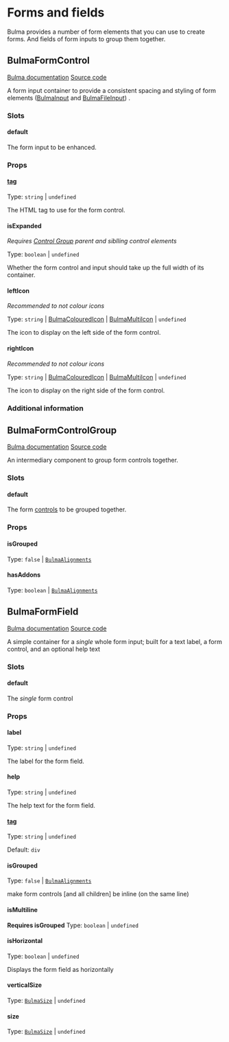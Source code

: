 # Forms and fields

Bulma provides a number of form elements that you can use to create forms. And fields of form inputs to group them
together.

[//]: # (This is by far the trickiest and most complex/difficult set of components to use, to have them displayed nicely as Bulma provides)

## BulmaFormControl

[Bulma documentation](https://bulma.io/documentation/form/general/#form-control)
[Source code](https://github.com/csc530/vuebulma/blob/main/src/components/form/groups/BulmaFormControl.vue)

A form input container to provide a consistent spacing and styling of form elements ([BulmaInput](BulmaInput.md)
and [BulmaFileInput](BulmaFileInput.md)) .

### Slots

#### default

The form input to be enhanced.

### Props

#### [tag](../types/common_types.md#tag)

Type: `string` | `undefined`

The HTML tag to use for the form control.

#### isExpanded

*Requires [Control Group](#bulmaformcontrolgroup) parent and siblling control elements*

Type: `boolean` | `undefined`

Whether the form control and input should take up the full width of its container.

#### leftIcon

*Recommended to not colour icons*

Type: `string` | [BulmaColouredIcon](../types/BulmaColouredIcon.md) | [BulmaMultiIcon](../types/BulmaMultiIcon.md) | `undefined`

The icon to display on the left side of the form control.

#### rightIcon

*Recommended to not colour icons*

Type: `string` | [BulmaColouredIcon](../types/BulmaColouredIcon.md) | [BulmaMultiIcon](../types/BulmaMultiIcon.md) | `undefined`

The icon to display on the right side of the form control.

### Additional information

## BulmaFormControlGroup

[Bulma documentation](https://bulma.io/documentation/form/general/#form-group)
[Source code](https://github.com/csc530/vuebulma/blob/main/src/components/form/groups/BulmaFormControlGroup.vue)

An intermediary component to group form controls together.

### Slots

#### default

The form [controls](#bulmaformcontrol) to be grouped together.

### Props

#### isGrouped

Type: `false` | [`BulmaAlignments`](../types/common_types.md#bulmaalignments)

#### hasAddons

Type: `boolean` | [`BulmaAlignments`](../types/common_types.md#bulmaalignments)

## BulmaFormField

[Bulma documentation](https://bulma.io/documentation/form/general/#form-field)
[Source code](https://github.com/csc530/vuebulma/blob/main/src/components/form/groups/BulmaFormField.vue)

A simple container for a _single_ whole form input; built for a text label, a form control, and an optional help text

### Slots

#### default

The *single* form control

### Props

#### label

Type: `string` | `undefined`

The label for the form field.

#### help

Type: `string` | `undefined`

The help text for the form field.

#### [tag](../types/common_types.md#tag)

Type: `string` | `undefined`

Default: `div`

#### isGrouped

Type: `false` | [`BulmaAlignments`](../types/common_types.md#bulmaalignments)

make form controls [and all children] be inline (on the same line)

#### isMultiline

**Requires isGrouped**
Type: `boolean` | `undefined`

#### isHorizontal

Type: `boolean` | `undefined`

Displays the form field as horizontally

#### verticalSize

Type: [`BulmaSize`](../types/common_types.md#bulmasize) | `undefined`

#### size

Type: [`BulmaSize`](../types/common_types.md#bulmasize) | `undefined`